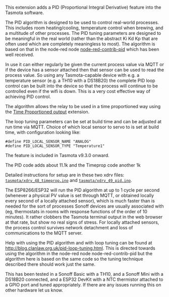 This extension adds a PID (Proportional Integral Derivative) feature into the Tasmota software.  

The PID algorithm is designed to be used to control real-world processes.  This includes room heating/cooling, temperature control when brewing, and a multitude of other processes.  The PID tuning parameters are designed to be meaningful in the real world (rather than the abstract Ki Kd Kp that are often used which are completely meaningless to most). The algorithm is based on that in the node-red node [node-red-contrib-pid](https://www.npmjs.com/package/node-red-contrib-pid) which has been well received.

In use it can either regularly be given the current process value via MQTT or if the device has a sensor attached then that sensor can be used to read the process value.  So using any Tasmota-capable device with e.g. a temperature sensor (e.g. a TH10 with a DS18B20) the complete PID loop control can be built into the device so that the process will continue to be controlled even if the wifi is down.  This is a very cost effective way of achieving PID control.

The algorithm allows the relay to be used in a time proportioned way using the [Time Proportioned output](Time-Proportioned-Output-support) extension.

The loop tuning parameters can be set at build time and can be adjusted at run time via MQTT.  Choice of which local sensor to servo to is set at build time, with configuration looking like: 

    #define PID_LOCAL_SENSOR_NAME "ANALOG"
    #define PID_LOCAL_SENSOR_TYPE "Temperature1"

The feature is included in Tasmota v9.3.0 onward.

The PID code adds about 11.1k and the Timeprop code another 1k

Detailed instructions for setup are in these two xdrv files: [`tasmota/xdrv_48_timeprop.ino`](https://github.com/arendst/Tasmota/blob/development/tasmota/tasmota_xdrv_driver/xdrv_48_timeprop.ino) and [`tasmota/xdrv_49_pid.ino`](https://github.com/arendst/Tasmota/blob/development/tasmota/tasmota_xdrv_driver/xdrv_49_pid.ino).

The ESP8266/ESP32 will run the PID algorithm at up to 1 cycle per second (whenever a physical PV value is set through MQTT, or obtained locally every second of a locally attached sensor), which is much faster than is needed for the sort of processes Sonoff devices are usually associated with (eg, thermostats in rooms with response functions of the order of 10 minutes).  It rather clobbers the Tasmota terminal output in the web browser at that rate, but show no real signs of stress.  For locally attached sensors, the process control survives network detachment and loss of communications to the MQTT server.

Help with using the PID algorithm and with loop tuning can be found at <http://blog.clanlaw.org.uk/pid-loop-tuning.html>. This is directed towards using the algorithm in the node-red node node-red-contrib-pid but the algorithm here is based on the same code so the tuning technique described there should work just the same.

This has been tested in a Sonoff Basic with a TH10, and a Sonoff Mini with a DS18B20 connected, and a ESP32 DevKit with a NTC thermistor attached to a GPIO port and tuned appropriately. If there are any issues running this on other hardware let us know.
